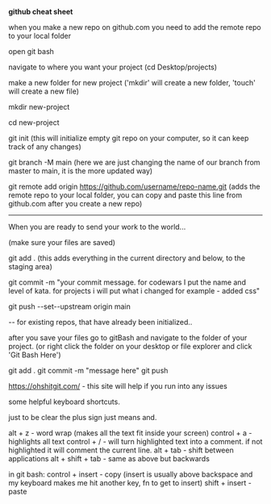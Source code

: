 **github cheat sheet**
 
when you make a new repo on github.com you need to add the remote repo to your local folder
 
open git bash
 
navigate to where you want your project (cd Desktop/projects)
 
make a new folder for new project ('mkdir' will create a new folder, 'touch' will create a new file)
 
mkdir new-project
 
cd new-project
 
git init (this will initialize empty git repo on your computer, so it can keep track of any changes)
 
git branch -M main (here we are just changing the name of our branch from master to main, it is the more updated way)
 
git remote add origin https://github.com/username/repo-name.git (adds the remote repo to your local folder, you can copy and paste this line from github.com after you create a new repo)
    
 
-----------
 
When you are ready to send your work to the world...
 
(make sure your files are saved)
 
 
git add . (this adds everything in the current directory and below, to the staging area)
 
git commit -m "your commit message. for codewars I put the name and level of kata. for projects i will put what i changed for example - added css" 
 
git push --set--upstream origin main
 
 
-- for existing repos, that have already been initialized..
 
after you save your files go to gitBash and navigate to the folder of your project. (or right click the folder on your desktop or file explorer and click 'Git Bash Here')
 
git add .
git commit -m "message here"
git push
 
 
https://ohshitgit.com/ - this site will help if you run into any issues

some helpful keyboard shortcuts.

just to be clear the plus sign just means and. 

alt + z - word wrap (makes all the text fit inside your screen)
control + a - highlights all text
control + / - will turn highlighted text into a comment. if not highlighted it will comment the current line.
alt + tab - shift between applications 
alt + shift + tab - same as above but backwards

in git bash: 
control + insert - copy (insert is usually above backspace and my keyboard makes me hit another key, fn to get to insert)
shift + insert - paste 

